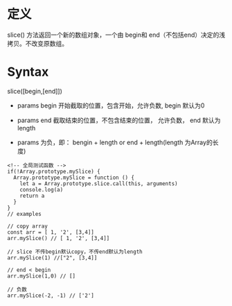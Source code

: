 # 定义
slice() 方法返回一个新的数组对象，一个由 begin和 end（不包括end）决定的浅拷贝。不改变原数组。


# Syntax
slice([begin,[end]])

* params begin 开始截取的位置，包含开始，允许负数, begin 默认为0

* params end 截取结束的位置，不包含结束的位置， 允许负数， end 默认为length

* params 为负，即： bengin + length or end + length(length 为Array的长度)


```
<!-- 全局测试函数 -->
if(!Array.prototype.mySlice) {
  Array.prototype.mySlice = function () {
    let a = Array.prototype.slice.call(this, arguments)
    console.log(a)
    return a
  }
}
// examples

// copy array 
const arr = [ 1, '2', [3,4]]
arr.mySlice() // [ 1, '2', [3,4]]

// slice 不传begin默认copy，不传end默认为length
arr.mySlice(1) //["2", [3,4]]

// end < begin
arr.mySlice(1,0) // []

// 负数
arr.mySlice(-2, -1) // ['2']
```
